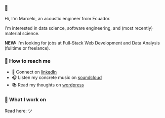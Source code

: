 ### 👋 

Hi, I'm Marcelo, an acoustic engineer from Ecuador. 

I'm interested in data science, software engineering, and (most recently) material science.

**NEW:** I'm looking for jobs at Full-Stack Web Development and Data Analysis (fulltime or freelance). 

<!--
[👔 LinkedIn](www.linkedin.com/in/margottig) • [📚 Wordpress](https://sullakta.wordpress.com/)
-->

### 🤖 How to reach me

- 👔 Connect on [linkedIn](www.linkedin.com/in/margottig)
- 🎧 Listen my concrete music on [soundcloud](https://soundcloud.com/sullakta)
- 📚 Read my thoughts on [wordpress](https://sullakta.wordpress.com/)

### 🧙 What I work on

Read here: ツ 

<!--
Explore some recent projects:

<details>
  <summary>Sample Project</summary>
  
  ## Heading
  1. A numbered
  2. list
     * With some
     * Sub bullets
</details>

<details>
  <summary>Another project</summary>
  
  ## Heading
  1. A numbered
  2. list
     * With some
     * Sub bullets
</details>
-->
